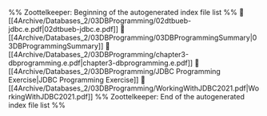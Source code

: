 %% Zoottelkeeper: Beginning of the autogenerated index file list  %%
📄 [[4Archive/Databases_2/03DBProgramming/02dtbueb-jdbc.e.pdf|02dtbueb-jdbc.e.pdf]]
📄 [[4Archive/Databases_2/03DBProgramming/03DBProgrammingSummary|03DBProgrammingSummary]]
📄 [[4Archive/Databases_2/03DBProgramming/chapter3-dbprogramming.e.pdf|chapter3-dbprogramming.e.pdf]]
📄 [[4Archive/Databases_2/03DBProgramming/JDBC Programming Exercise|JDBC Programming Exercise]]
📄 [[4Archive/Databases_2/03DBProgramming/WorkingWithJDBC2021.pdf|WorkingWithJDBC2021.pdf]]
%% Zoottelkeeper: End of the autogenerated index file list  %%
